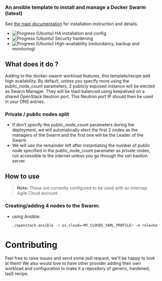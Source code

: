 ### An ansible template to install and manage a Docker Swarm (latest)

See [the main documentation](/) for installation instruction and details.

+ ![Progress](http://progressed.io/bar/0)     (Ubuntu) HA installation and config
+ ![Progress](http://progressed.io/bar/0)     (Ubuntu) Security hardening
+ ![Progress](http://progressed.io/bar/0)     (Ubuntu) High-availability (redundancy, backup and monitoring)

## What does it do ?
Adding to the docker-swarm workload features, this template/recipe add high
availability. By default, unless you specify more using the public_node_count
parameters, 2 publicly exposed instance will be elected as Swarm Manager. They
will be load-balanced using keepalived on a shared OpenStack Neutron port.
This Neutron port IP should then be used in your DNS entries.

### Private / public nodes split
- If don't specify the public_node_count parameters during the deployment, we will
automatically elect the first 2 nodes as the managers of the Swarm and the first
one will be the Leader of the Swarm
- We will use the remainder left after instantiating the number of public node
specified in the public_node_count parameter as private nodes, not accessible to
the internet unless you go through the ssh bastion server.

## How to use
> **Note:** These are currently configured to be used with an Internap Agile Cloud account.

### Creating/adding 4 nodes to the Swarm:
* using Ansible:
  ```bash
  ./openstack-ansible -e os_cloud=<MY_CLOUDS_YAML_PROFILE> -e role=ha-docker-swarm -e node_count=4
  ```

# Contributing
Feel free to raise issues and send some pull request, we'll be happy to look at them!
We also would love to have other provider adding their own workload and configuration
to make it a repository of generic, hardened, IaaS recipe.  
